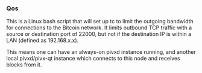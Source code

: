 ### Qos ###

This is a Linux bash script that will set up tc to limit the outgoing bandwidth for connections to the Bitcoin network. It limits outbound TCP traffic with a source or destination port of 22000, but not if the destination IP is within a LAN (defined as 192.168.x.x).

This means one can have an always-on pivxd instance running, and another local pivxd/pivx-qt instance which connects to this node and receives blocks from it.
